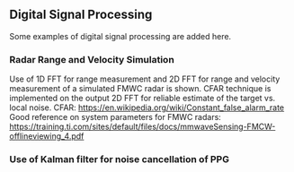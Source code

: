 ## Digital Signal Processing
Some examples of digital signal processing are added here.

### Radar Range and Velocity Simulation
Use of 1D FFT for range measurement and 2D FFT for range and velocity measurement of a simulated FMWC radar is shown.
CFAR technique is implemented on the output 2D FFT for reliable estimate of the target vs. local noise. 
CFAR: https://en.wikipedia.org/wiki/Constant_false_alarm_rate
Good reference on system parameters for FMWC radars: https://training.ti.com/sites/default/files/docs/mmwaveSensing-FMCW-offlineviewing_4.pdf

### Use of Kalman filter for noise cancellation of PPG
